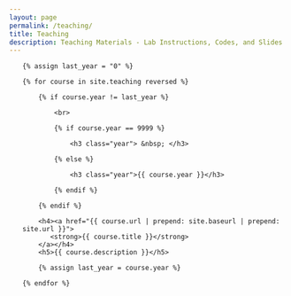 ```yaml
---
layout: page
permalink: /teaching/
title: Teaching
description: Teaching Materials - Lab Instructions, Codes, and Slides
---
```


<ul class="teaching-posts">

    {% assign last_year = "0" %}
    
    {% for course in site.teaching reversed %}
                
        {% if course.year != last_year %}
            
            <br>
            
            {% if course.year == 9999 %}
            
                <h3 class="year"> &nbsp; </h3>
                
            {% else %}
            
                <h3 class="year">{{ course.year }}</h3>
                
            {% endif %}
            
        {% endif %}
        
        <h4><a href="{{ course.url | prepend: site.baseurl | prepend: site.url }}">
           <strong>{{ course.title }}</strong>
        </a></h4>
        <h5>{{ course.description }}</h5>
                
        {% assign last_year = course.year %}
                
    {% endfor %}

</ul>
